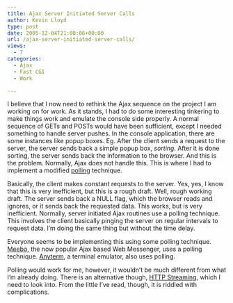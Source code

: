 ```yaml
---
title: Ajax Server Initiated Server Calls
author: Kevin Lloyd
type: post
date: 2005-12-04T21:00:06+00:00
url: /ajax-server-initiated-server-calls/
views:
  - 7
categories:
  - Ajax
  - Fast CGI
  - Work

---
```

I believe that I now need to rethink the Ajax sequence on the project I am working on for work. As it stands, I had to do some interesting tinkering to make things work and emulate the console side properly. A normal sequence of GETs and POSTs would have been sufficient, except I needed something to handle server pushes. In the console application, there are some instances like popup boxes. Eg. After the client sends a request to the server, the server sends back a simple popup box, _sorting_. After it is done sorting, the server sends back the information to the browser. And this is the problem. Normally, Ajax does not handle this. This is where I had to implement a modified [polling][1] technique.

Basically, the client makes constant requests to the server. Yes, yes, I know that this is very inefficient, but this is a rough draft. Well, rough working draft. The server sends back a NULL flag, which the browser reads and ignores, or it sends back the requested data. This works, but is very inefficient. Normally, server initiated Ajax routines use a polling technique. This involves the client basically pinging the server on regular intervals to request data. I&#8217;m doing the same thing but without the time delay.

Everyone seems to be implementing this using some polling technique. [Meebo][2], the now popular Ajax based Web Messenger, uses a polling technique. [Anyterm][3], a terminal emulator, also uses polling.

Polling would work for me, however, it wouldn&#8217;t be much different from what I&#8217;m already doing. There is an alternative though, [HTTP Streaming][4], which I need to look into. From the little I&#8217;ve read, though, it is riddled with complications.

 [1]: http://ajaxpatterns.org/Periodic_Refresh
 [2]: http://www.meebo.com
 [3]: http://anyterm.org/
 [4]: http://ajaxpatterns.org/HTTP_Streaming